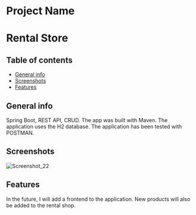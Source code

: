 # Project Name 
# Rental Store

## Table of contents
* [General info](#general-info)
* [Screenshots](#screenshots)
* [Features](#features)

## General info
Spring Boot, REST API, CRUD. The app was built with Maven. The application uses the H2 database. The application has been tested with POSTMAN.

## Screenshots
![Screenshot_22](https://user-images.githubusercontent.com/75620370/111297572-0b4b7e00-864e-11eb-961a-7c737ea6d0f1.png)

## Features
In the future, I will add a frontend to the application. New products will also be added to the rental shop.
